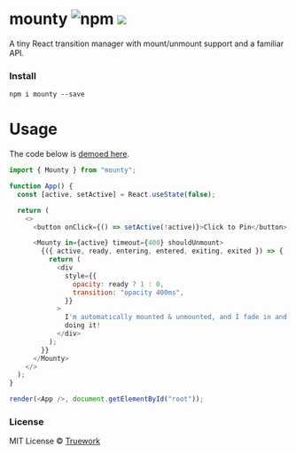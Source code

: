 # mounty ![npm](https://img.shields.io/npm/v/mounty) [![](https://badgen.net/bundlephobia/minzip/mounty)](https://bundlephobia.com/result?p=mounty)

A tiny React transition manager with mount/unmount support and a familiar API.

### Install

```
npm i mounty --save
```

# Usage

The code below is [demoed here](https://codesandbox.io/s/mounty-demo-4zgwp).

```javascript
import { Mounty } from "mounty";

function App() {
  const [active, setActive] = React.useState(false);

  return (
    <>
      <button onClick={() => setActive(!active)}>Click to Pin</button>

      <Mounty in={active} timeout={400} shouldUnmount>
        {({ active, ready, entering, entered, exiting, exited }) => {
          return (
            <div
              style={{
                opacity: ready ? 1 : 0,
                transition: "opacity 400ms",
              }}
            >
              I'm automatically mounted & unmounted, and I fade in and out while
              doing it!
            </div>
          );
        }}
      </Mounty>
    </>
  );
}

render(<App />, document.getElementById("root"));
```

### License

MIT License © [Truework](https://www.truework.com)
